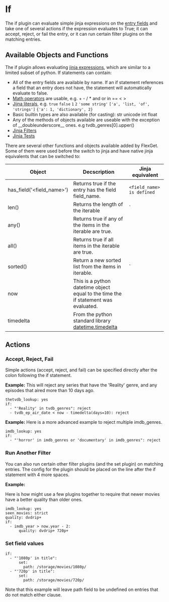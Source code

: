 # If
The if plugin can evaluate simple jinja expressions on the [entry fields](/Entry) and take one of several actions if the expression evaluates to True; it can accept, reject, or fail the entry, or it can run certain filter plugins on the matching entries.

## Available Objects and Functions
The if plugin allows evaluating [jinja expressions](http://jinja.pocoo.org/docs/2.9/templates/#expressions), which are similar to a limited subset of python. If statements can contain:
- All of the entry fields are available by name. If an if statement references a field that an entry does not have, the statement will automatically evaluate to false.
- [Math operators](http://jinja.pocoo.org/docs/2.9/templates/#math) are usable, e.g. + - / * and or in == < >
- [Jijna literals](http://jinja.pocoo.org/docs/2.9/templates/#literals), e.g. `true` `false` `1` `2` `'some string'` `['a', 'list, 'of', 'strings']` `{'a': 1, 'dictionary', 2}`
- Basic builtin types are also available (for casting): str unicode int float
- Any of the methods of objects available are useable with the exception of \_\_doubleunderscore\_\_ ones. e.g tvdb_genres[0].upper()
- [Jinja Filters](http://jinja.pocoo.org/docs/2.9/templates/#list-of-builtin-filters)
- [Jinja Tests](http://jinja.pocoo.org/docs/2.9/templates/#builtin-tests)

There are several other functions and objects available added by FlexGet. Some of them were used before the switch to jinja and have native jinja equivalents that can be switched to:


| **Object** | **Decscription** | **Jinja equivalent** |
| --- | --- | --- |
| has_field('<field_name>') | Returns true if the entry has the field field_name. | `<field_name> is defined`
| len(<iterable>) | Returns the length of the iterable | `<iterable>|length` |
| any(<iterable>) | Returns true if any of the items in the iterable are true. |
| all(<iterable>) | Returns true if all items in the iterable are true. |
| sorted(<iterable>) | Return a new sorted list from the items in iterable. | `<iterable>|sort` |
| now | This is a python datetime object equal to the time the if statement was evaluated. |
| timedelta | From the python standard library [datetime.timedelta](http://docs.python.org/library/datetime.html#datetime.timedelta) |

## Actions
### Accept, Reject, Fail
Simple actions (accept, reject, and fail) can be specified directly after the colon following the if statement.

**Example:** This will reject any series that have the 'Reality' genre, and any episodes that aired more than 10 days ago.

```
thetvdb_lookup: yes
if:
  - "'Reality' in tvdb_genres": reject
  - tvdb_ep_air_date < now - timedelta(days=10): reject
```

**Example:** Here is a more advanced example to reject multiple imdb_genres.

```
imdb_lookup: yes
if:
  - "'horror' in imdb_genres or 'documentary' in imdb_genres": reject
```

### Run Another Filter
You can also run certain other filter plugins (and the set plugin) on matching entries. The config for the plugin should be placed on the line after the if statement with 4 more spaces.

**Example:**

Here is how might use a few plugins together to require that newer movies have a better quality than older ones.

```
imdb_lookup: yes
seen_movies: strict
quality: dvdrip+
if:
  - imdb_year > now.year - 2:
      quality: dvdrip+ 720p+
```

### Set field values
```
if:
  - "'1080p' in title":
      set:
        path: /storage/movies/1080p/
  - "'720p' in title":
      set:
        path: /storage/movies/720p/
```

Note that this example will leave path field to be undefined on entries that do not match either clause.